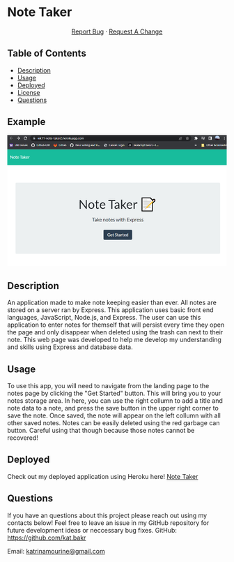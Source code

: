 # Note Taker

<p align="center">
    <a href="https://github.com/matwll/nearby-breweries/issues">Report Bug</a>
    ·
    <a href="https://github.com/matwll/nearby-breweries/issues">Request A Change</a>
  </p>
</div>

  ## Table of Contents
  * [Description](#description)
  * [Usage](#usage)
  * [Deployed](#deployed)
  * [License](#license)
  * [Questions](#questions)

## Example
![screenshot](./assets/images/Screenshot%20(201).png)

  ## Description
   An application made to make note keeping easier than ever. All notes are stored on a server ran by Express. This application uses basic front end languages, JavaScript, Node.js, and Express. The user can use this application to enter notes for themself that will persist every time they open the page and only disappear when deleted using the trash can next to their note. This web page was developed to help me develop my understanding and skills using Express and database data. 


  ## Usage
  To use this app, you will need to navigate from the landing page to the notes page by clicking the "Get Started" button. This will bring you to your notes storage area. In here, you can use the right collumn to add a title and note data to a note, and press the save button in the upper right corner to save the note. Once saved, the note will appear on the left collumn with all other saved notes. Notes can be easily deleted using the red garbage can button. Careful using that though because those notes cannot be recovered!
  
  ## Deployed
  Check out my deployed application using Heroku here! [Note Taker](https://wk11-note-taker2.herokuapp.com/)
  ## Questions
  If you have an questions about this project please reach out using my contacts below! Feel free to leave an issue in my GitHub repository for future development ideas or neccessary bug fixes. 
  GitHub: https://github.com/kat.bakr

  Email: katrinamourine@gmail.com


